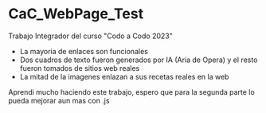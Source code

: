 # CaC_WebPage_Test
Trabajo Integrador del curso "Codo a Codo 2023" 

- La mayoria de enlaces son funcionales
- Dos cuadros de texto fueron generados por IA (Aria de Opera) y el resto fueron tomados de sitios web reales
- La mitad de la imagenes enlazan a sus recetas reales en la web

Aprendi mucho haciendo este trabajo, espero que para la segunda parte lo pueda mejorar aun mas con .js
